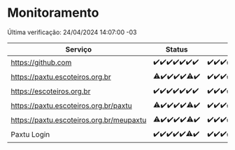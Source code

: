 # Monitoramento

Última verificação: 24/04/2024 14:07:00 -03

|Serviço|Status|Últimas 24h|
|---|---|---|
|https://github.com|<span title="2024-04-17: OK=24">✔️</span><span title="2024-04-18: OK=24">✔️</span><span title="2024-04-19: OK=24">✔️</span><span title="2024-04-20: OK=24">✔️</span><span title="2024-04-21: OK=24">✔️</span><span title="2024-04-22: OK=24">✔️</span><span title="2024-04-23: OK=18">✔️</span>|<span title="23/04/2024 15:08:00 -03 : 200">✔️</span><span title="23/04/2024 16:03:00 -03 : 200">✔️</span><span title="23/04/2024 17:07:00 -03 : 200">✔️</span><span title="23/04/2024 18:06:00 -03 : 200">✔️</span><span title="23/04/2024 19:07:00 -03 : 200">✔️</span><span title="23/04/2024 20:06:00 -03 : 200">✔️</span><span title="23/04/2024 21:30:00 -03 : 200">✔️</span><span title="23/04/2024 22:43:00 -03 : 200">✔️</span><span title="23/04/2024 23:17:00 -03 : 200">✔️</span><span title="24/04/2024 00:07:00 -03 : 200">✔️</span><span title="24/04/2024 01:07:00 -03 : 200">✔️</span><span title="24/04/2024 02:07:00 -03 : 200">✔️</span><span title="24/04/2024 03:10:00 -03 : 200">✔️</span><span title="24/04/2024 04:06:00 -03 : 200">✔️</span><span title="24/04/2024 05:09:00 -03 : 200">✔️</span><span title="24/04/2024 06:06:00 -03 : 200">✔️</span><span title="24/04/2024 07:08:00 -03 : 200">✔️</span><span title="24/04/2024 08:05:00 -03 : 200">✔️</span><span title="24/04/2024 09:13:00 -03 : 200">✔️</span><span title="24/04/2024 10:13:00 -03 : 200">✔️</span><span title="24/04/2024 11:06:00 -03 : 200">✔️</span><span title="24/04/2024 12:07:00 -03 : 200">✔️</span><span title="24/04/2024 13:07:00 -03 : 200">✔️</span><span title="24/04/2024 14:07:00 -03 : 200">✔️</span>|
|https://paxtu.escoteiros.org.br|<span title="2024-04-17: OK=22, Falhas=2">⚠️</span><span title="2024-04-18: OK=24">✔️</span><span title="2024-04-19: OK=24">✔️</span><span title="2024-04-20: OK=24">✔️</span><span title="2024-04-21: OK=24">✔️</span><span title="2024-04-22: OK=23, Falhas=1">⚠️</span><span title="2024-04-23: OK=18">✔️</span>|<span title="23/04/2024 15:08:00 -03 : 200">✔️</span><span title="23/04/2024 16:03:00 -03 : 200">✔️</span><span title="23/04/2024 17:07:00 -03 : 200">✔️</span><span title="23/04/2024 18:06:00 -03 : 200">✔️</span><span title="23/04/2024 19:07:00 -03 : 200">✔️</span><span title="23/04/2024 20:06:00 -03 : 200">✔️</span><span title="23/04/2024 21:30:00 -03 : 200">✔️</span><span title="23/04/2024 22:43:00 -03 : 200">✔️</span><span title="23/04/2024 23:17:00 -03 : 200">✔️</span><span title="24/04/2024 00:07:00 -03 : 200">✔️</span><span title="24/04/2024 01:07:00 -03 : 200">✔️</span><span title="24/04/2024 02:07:00 -03 : 200">✔️</span><span title="24/04/2024 03:10:00 -03 : 200">✔️</span><span title="24/04/2024 04:06:00 -03 : 200">✔️</span><span title="24/04/2024 05:09:00 -03 : 200">✔️</span><span title="24/04/2024 06:06:00 -03 : 200">✔️</span><span title="24/04/2024 07:08:00 -03 : 200">✔️</span><span title="24/04/2024 08:05:00 -03 : 200">✔️</span><span title="24/04/2024 09:13:00 -03 : 200">✔️</span><span title="24/04/2024 10:13:00 -03 : 200">✔️</span><span title="24/04/2024 11:06:00 -03 : 200">✔️</span><span title="24/04/2024 12:07:00 -03 : 200">✔️</span><span title="24/04/2024 13:07:00 -03 : 200">✔️</span><span title="24/04/2024 14:07:00 -03 : 200">✔️</span>|
|https://escoteiros.org.br|<span title="2024-04-17: OK=24">✔️</span><span title="2024-04-18: OK=24">✔️</span><span title="2024-04-19: OK=24">✔️</span><span title="2024-04-20: OK=24">✔️</span><span title="2024-04-21: OK=24">✔️</span><span title="2024-04-22: OK=24">✔️</span><span title="2024-04-23: OK=18">✔️</span>|<span title="23/04/2024 15:08:00 -03 : 200">✔️</span><span title="23/04/2024 16:03:00 -03 : 200">✔️</span><span title="23/04/2024 17:07:00 -03 : 200">✔️</span><span title="23/04/2024 18:06:00 -03 : 200">✔️</span><span title="23/04/2024 19:07:00 -03 : 200">✔️</span><span title="23/04/2024 20:06:00 -03 : 200">✔️</span><span title="23/04/2024 21:30:00 -03 : 200">✔️</span><span title="23/04/2024 22:43:00 -03 : 200">✔️</span><span title="23/04/2024 23:17:00 -03 : 200">✔️</span><span title="24/04/2024 00:07:00 -03 : 200">✔️</span><span title="24/04/2024 01:07:00 -03 : 200">✔️</span><span title="24/04/2024 02:07:00 -03 : 200">✔️</span><span title="24/04/2024 03:10:00 -03 : 200">✔️</span><span title="24/04/2024 04:06:00 -03 : 200">✔️</span><span title="24/04/2024 05:09:00 -03 : 200">✔️</span><span title="24/04/2024 06:06:00 -03 : 200">✔️</span><span title="24/04/2024 07:08:00 -03 : 200">✔️</span><span title="24/04/2024 08:05:00 -03 : 200">✔️</span><span title="24/04/2024 09:13:00 -03 : 200">✔️</span><span title="24/04/2024 10:13:00 -03 : 200">✔️</span><span title="24/04/2024 11:06:00 -03 : 200">✔️</span><span title="24/04/2024 12:07:00 -03 : 200">✔️</span><span title="24/04/2024 13:07:00 -03 : 200">✔️</span><span title="24/04/2024 14:07:00 -03 : 200">✔️</span>|
|https://paxtu.escoteiros.org.br/paxtu|<span title="2024-04-17: OK=23, Falhas=1">⚠️</span><span title="2024-04-18: OK=24">✔️</span><span title="2024-04-19: OK=24">✔️</span><span title="2024-04-20: OK=24">✔️</span><span title="2024-04-21: OK=24">✔️</span><span title="2024-04-22: OK=22, Falhas=2">⚠️</span><span title="2024-04-23: OK=18">✔️</span>|<span title="23/04/2024 15:08:00 -03 : 200">✔️</span><span title="23/04/2024 16:03:00 -03 : 200">✔️</span><span title="23/04/2024 17:07:00 -03 : 200">✔️</span><span title="23/04/2024 18:06:00 -03 : 200">✔️</span><span title="23/04/2024 19:07:00 -03 : 200">✔️</span><span title="23/04/2024 20:06:00 -03 : 200">✔️</span><span title="23/04/2024 21:30:00 -03 : 200">✔️</span><span title="23/04/2024 22:43:00 -03 : 200">✔️</span><span title="23/04/2024 23:17:00 -03 : 200">✔️</span><span title="24/04/2024 00:07:00 -03 : 200">✔️</span><span title="24/04/2024 01:08:00 -03 : 200">✔️</span><span title="24/04/2024 02:07:00 -03 : 200">✔️</span><span title="24/04/2024 03:10:00 -03 : 200">✔️</span><span title="24/04/2024 04:06:00 -03 : 200">✔️</span><span title="24/04/2024 05:09:00 -03 : 200">✔️</span><span title="24/04/2024 06:06:00 -03 : 200">✔️</span><span title="24/04/2024 07:08:00 -03 : 200">✔️</span><span title="24/04/2024 08:05:00 -03 : 200">✔️</span><span title="24/04/2024 09:13:00 -03 : 200">✔️</span><span title="24/04/2024 10:13:00 -03 : 200">✔️</span><span title="24/04/2024 11:06:00 -03 : 200">✔️</span><span title="24/04/2024 12:07:00 -03 : 200">✔️</span><span title="24/04/2024 13:07:00 -03 : 200">✔️</span><span title="24/04/2024 14:07:00 -03 : 200">✔️</span>|
|https://paxtu.escoteiros.org.br/meupaxtu|<span title="2024-04-17: OK=23, Falhas=1">⚠️</span><span title="2024-04-18: OK=24">✔️</span><span title="2024-04-19: OK=24">✔️</span><span title="2024-04-20: OK=24">✔️</span><span title="2024-04-21: OK=24">✔️</span><span title="2024-04-22: OK=23, Falhas=1">⚠️</span><span title="2024-04-23: OK=18">✔️</span>|<span title="23/04/2024 15:08:00 -03 : 200">✔️</span><span title="23/04/2024 16:03:00 -03 : 200">✔️</span><span title="23/04/2024 17:07:00 -03 : 200">✔️</span><span title="23/04/2024 18:06:00 -03 : 200">✔️</span><span title="23/04/2024 19:07:00 -03 : 200">✔️</span><span title="23/04/2024 20:06:00 -03 : 200">✔️</span><span title="23/04/2024 21:30:00 -03 : 200">✔️</span><span title="23/04/2024 22:43:00 -03 : 200">✔️</span><span title="23/04/2024 23:17:00 -03 : 200">✔️</span><span title="24/04/2024 00:07:00 -03 : 200">✔️</span><span title="24/04/2024 01:08:00 -03 : 200">✔️</span><span title="24/04/2024 02:07:00 -03 : 200">✔️</span><span title="24/04/2024 03:10:00 -03 : 200">✔️</span><span title="24/04/2024 04:06:00 -03 : 200">✔️</span><span title="24/04/2024 05:09:00 -03 : 200">✔️</span><span title="24/04/2024 06:06:00 -03 : 200">✔️</span><span title="24/04/2024 07:08:00 -03 : 200">✔️</span><span title="24/04/2024 08:05:00 -03 : 200">✔️</span><span title="24/04/2024 09:13:00 -03 : 200">✔️</span><span title="24/04/2024 10:13:00 -03 : 200">✔️</span><span title="24/04/2024 11:06:00 -03 : 200">✔️</span><span title="24/04/2024 12:07:00 -03 : 200">✔️</span><span title="24/04/2024 13:07:00 -03 : 200">✔️</span><span title="24/04/2024 14:07:00 -03 : 200">✔️</span>|
|Paxtu Login|<span title="2024-04-17: OK=24">✔️</span><span title="2024-04-18: OK=24">✔️</span><span title="2024-04-19: OK=24">✔️</span><span title="2024-04-20: OK=24">✔️</span><span title="2024-04-21: OK=24">✔️</span><span title="2024-04-22: OK=23, Falhas=1">⚠️</span><span title="2024-04-23: OK=18">✔️</span>|<span title="23/04/2024 15:08:00 -03 : 200">✔️</span><span title="23/04/2024 16:03:00 -03 : 200">✔️</span><span title="23/04/2024 17:07:00 -03 : 200">✔️</span><span title="23/04/2024 18:06:00 -03 : 200">✔️</span><span title="23/04/2024 19:07:00 -03 : 200">✔️</span><span title="23/04/2024 20:06:00 -03 : 200">✔️</span><span title="23/04/2024 21:30:00 -03 : 200">✔️</span><span title="23/04/2024 22:43:00 -03 : 200">✔️</span><span title="23/04/2024 23:17:00 -03 : 200">✔️</span><span title="24/04/2024 00:07:00 -03 : 200">✔️</span><span title="24/04/2024 01:08:00 -03 : 200">✔️</span><span title="24/04/2024 02:07:00 -03 : 200">✔️</span><span title="24/04/2024 03:10:00 -03 : 200">✔️</span><span title="24/04/2024 04:06:00 -03 : 200">✔️</span><span title="24/04/2024 05:09:00 -03 : 200">✔️</span><span title="24/04/2024 06:06:00 -03 : 200">✔️</span><span title="24/04/2024 07:08:00 -03 : 200">✔️</span><span title="24/04/2024 08:05:00 -03 : 200">✔️</span><span title="24/04/2024 09:13:00 -03 : 200">✔️</span><span title="24/04/2024 10:13:00 -03 : 200">✔️</span><span title="24/04/2024 11:06:00 -03 : 200">✔️</span><span title="24/04/2024 12:07:00 -03 : 200">✔️</span><span title="24/04/2024 13:07:00 -03 : 200">✔️</span><span title="24/04/2024 14:07:00 -03 : 200">✔️</span>|
